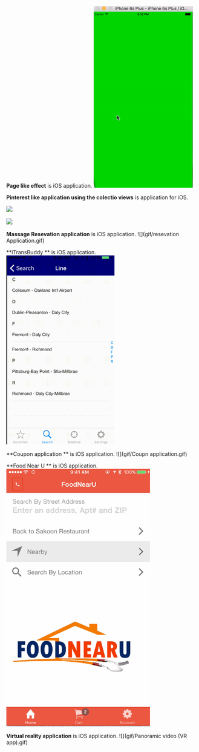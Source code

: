 

**Page like effect** is  iOS application.
![](gif/2.gif) 







**Pinterest like application using the colectio views** is  application for iOS.



![](gif/pin_horizontal.gif)



![](gif/pin_vertical.gif)







**Massage Resevation application** is  iOS application.
![](gif/resevation Application.gif)






**iTransBuddy ** is  iOS application.
![](gif/3.gif)





**Coupon application ** is  iOS application.
![](gif/Coupn application.gif)







**Food Near U ** is  iOS application.
![](gif/foodNearYou.gif)






**Virtual reality application** is  iOS application.
![](gif/Panoramic video (VR app).gif)




